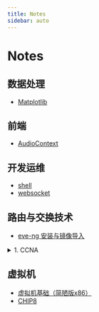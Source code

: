 ```yaml
---
title: Notes
sidebar: auto  
---  
```

# Notes  
## 数据处理  
- [Matplotlib](./数据处理/matplotlib/README.md)

## 前端  
- [AudioContext](前端/AudioContext.md)  

## 开发运维  
- [shell](./开发运维/shell.md)  
- [websocket](./开发运维/websocket.md)  

## 路由与交换技术  
- [eve-ng 安装与镜像导入](./路由与交换/eve-ng安装与镜像导入.md)  

<details>  
<summary>1. CCNA</summary>

- [TCP/IP 基础](./路由与交换/CCNA/TCP-IP基础.md)
- [交换机简介](./路由与交换/CCNA/交换机简介.md)
- [IP 地址](./路由与交换/CCNA/IP地址.md)  
- [路由基础](./路由与交换/CCNA/路由基础.md)  
- [交换基础](./路由与交换/CCNA/交换基础.md)  
- [生成树基础](./路由与交换/CCNA/生成树基础.md)  
- [端口聚合基础](./路由与交换/CCNA/端口聚合基础.md)  
- [首跳冗余协议](./路由与交换/CCNA/首跳冗余协议.md)  
- [ACL 基础](./路由与交换/CCNA/ACL基础.md)  
- [NAT 基础](./路由与交换/CCNA/NAT基础.md)  

</details>

## 虚拟机  

- [虚拟机基础（简陋版x86）](./虚拟机/vm.md)  
- [CHIP8](./虚拟机/chip8.md)  